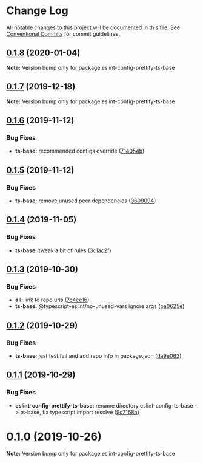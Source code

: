 # Change Log

All notable changes to this project will be documented in this file.
See [Conventional Commits](https://conventionalcommits.org) for commit guidelines.

## [0.1.8](https://github.com/devrsi0n/eslint-config/compare/v0.1.7...v0.1.8) (2020-01-04)

**Note:** Version bump only for package eslint-config-prettify-ts-base





## [0.1.7](https://github.com/devrsi0n/eslint-config/compare/v0.1.6...v0.1.7) (2019-12-18)

**Note:** Version bump only for package eslint-config-prettify-ts-base





## [0.1.6](https://github.com/devrsi0n/eslint-config/compare/v0.1.5...v0.1.6) (2019-11-12)


### Bug Fixes

* **ts-base:**  recommended configs override ([714054b](https://github.com/devrsi0n/eslint-config/commit/714054bfb9b471af5f319b01b73f1f41c36b02b0))





## [0.1.5](https://github.com/devrsi0n/eslint-config/compare/v0.1.4...v0.1.5) (2019-11-12)


### Bug Fixes

* **ts-base:** remove unused peer dependencies ([0609094](https://github.com/devrsi0n/eslint-config/commit/0609094b44ab100718252a533326b9556a845382))





## [0.1.4](https://github.com/devrsi0n/eslint-config/compare/v0.1.3...v0.1.4) (2019-11-05)


### Bug Fixes

* **ts-base:** tweak a bit of rules ([3c1ac2f](https://github.com/devrsi0n/eslint-config/commit/3c1ac2fe50f23c243315919d9d6546cabee52857))





## [0.1.3](https://github.com/devrsi0n/eslint-config/compare/v0.1.2...v0.1.3) (2019-10-30)


### Bug Fixes

* **all:** link to repo urls ([7c4ee16](https://github.com/devrsi0n/eslint-config/commit/7c4ee16f5b911239fc61dab417f3a6227ef8ddbd))
* **ts-base:** @typescript-eslint/no-unused-vars ignore args ([ba0625e](https://github.com/devrsi0n/eslint-config/commit/ba0625e7c1230cb6e817e7596cb1421720162f3e))





## [0.1.2](https://github.com/devrsi0n/eslint-config-prettify/compare/v0.1.1...v0.1.2) (2019-10-29)


### Bug Fixes

* **ts-base:** jest test fail and add repo info in package.json ([da9e062](https://github.com/devrsi0n/eslint-config-prettify/commit/da9e062b7773f404c064ee8b79b3e63c99268db1))





## [0.1.1](https://github.com/devrsi0n/eslint-config-prettify/compare/v0.1.0...v0.1.1) (2019-10-29)


### Bug Fixes

* **eslint-config-prettify-ts-base:** rename directory eslint-config-ts-base -> ts-base, fix typescript import resolve ([9c7168a](https://github.com/devrsi0n/eslint-config-prettify/commit/9c7168ae67a3e241647227da7adea54a7cae8686))





# 0.1.0 (2019-10-26)

**Note:** Version bump only for package eslint-config-prettify-ts-base
